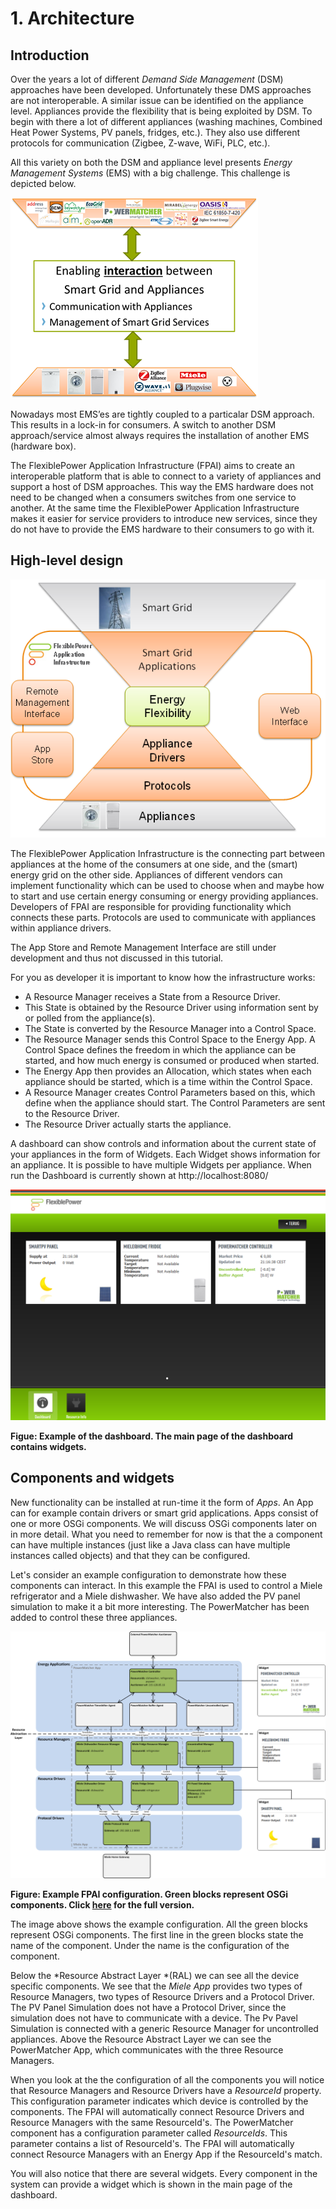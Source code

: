 # 1. Architecture

## Introduction

Over the years a lot of different *Demand Side Management* (DSM) approaches have been developed. Unfortunately these DMS approaches are not interoperable. A similar issue can be identified on the appliance level. Appliances provide the flexibility that is being exploited by DSM. To begin with there a lot of different appliances (washing machines, Combined Heat Power Systems, PV panels, fridges, etc.). They also use different protocols for communication (Zigbee, Z-wave, WiFi, PLC, etc.).

All this variety on both the DSM and appliance level presents *Energy Management Systems* (EMS) with a big challenge. This challenge is depicted below.

![](interaction.png)

Nowadays most EMS’es are tightly coupled to a particalar DSM approach. This results in a lock-in for consumers. A switch to another DSM approach/service almost always requires the installation of another EMS (hardware box).

The FlexiblePower Application Infrastructure (FPAI) aims to create an interoperable platform that is able to connect to a variety of appliances and support a host of DSM approaches. This way the EMS hardware does not need to be changed when a consumers switches from one service to another. At the same time the FlexiblePower Application Infrastructure makes it easier for service providers to introduce new services, since they do not have to provide the EMS hardware to their consumers to go with it.

## High-level design
![](hourglass.png)

The FlexiblePower Application Infrastructure is the connecting part between appliances at the home of the consumers at one side, and the (smart) energy grid on the other side. Appliances of different vendors can implement functionality which can be used to choose when and maybe how to start and use certain energy consuming or energy providing appliances. Developers of FPAI are responsible for providing functionality which connects these parts. Protocols are used to communicate with appliances within appliance drivers. 

The App Store and Remote Management Interface are still under development and thus not discussed in this tutorial.

For you as developer it is important to know how the infrastructure works:

* A Resource Manager receives a State from a Resource Driver. 
* This State is obtained by the Resource Driver using information sent by or polled from the appliance(s). 
* The State is converted by the Resource Manager into a Control Space. 
* The Resource Manager sends this Control Space to the Energy App. A Control Space defines the freedom in which the appliance can be started, and how much energy is consumed or produced when started. 
* The Energy App then provides an Allocation, which states when each appliance should be started, which is a time within the Control Space. 
* A Resource Manager creates Control Parameters based on this, which define when the appliance should start. The Control Parameters are sent to the Resource Driver.
* The Resource Driver actually starts the appliance.

A dashboard can show controls and information about the current state of your appliances in the form of Widgets. Each Widget shows information for an appliance. It is possible to have multiple Widgets per appliance. When run the Dashboard is currently shown at http://localhost:8080/

![](dashboard.png)

**Figue: Example of the dashboard. The main page of the dashboard contains widgets.**

## Components and widgets
New functionality can be installed at run-time it the form of *Apps*. An App can for example contain drivers or smart grid applications. Apps consist of one or more OSGi components. We will discuss OSGi components later on in more detail. What you need to remember for now is that the a component can have multiple instances (just like a Java class can have multiple instances called objects) and that they can be configured.

Let's consider an example configuration to demonstrate how these components can interact. In this example the FPAI is used to control a Miele refrigerator and a Miele dishwasher. We have also added the PV panel simulation to make it a bit more interesting. The PowerMatcher has been added to control these three appliances.

[![](component_overview.png)](https://raw.githubusercontent.com/wiki/flexiblepower/fpai-core/component_overview.png)

**Figure: Example FPAI configuration. Green blocks represent OSGi components. Click [here](https://raw.githubusercontent.com/wiki/flexiblepower/fpai-core/component_overview.png) for the full version.**

The image above shows the example configuration. All the green blocks represent OSGi components. The first line in the green blocks state the name of the component. Under the name is the configuration of the component.

Below the *Resource Abstract Layer *(RAL) we can see all the device specific components. We see that the *Miele App* provides two types of Resource Managers, two types of Resource Drivers and a Protocol Driver. The PV Panel Simulation does not have a Protocol Driver, since the simulation does not have to communicate with a device. The Pv Pavel Simulation is connected with a generic Resource Manager for uncontrolled appliances. Above the Resource Abstract Layer we can see the PowerMatcher App, which communicates with the three Resource Managers.

When you look at the the configuration of all the components you will notice that Resource Managers and Resource Drivers have a *ResourceId* property. This configuration parameter indicates which device is controlled by the components. The FPAI will automatically connect Resource Drivers and Resource Managers with the same ResourceId's. The PowerMatcher component has a configuration parameter called *ResourceIds*. This parameter contains a list of ResourceId's. The FPAI will automatically connect Resource Managers with an Energy App if the ResourceId's match.

You will also notice that there are several widgets. Every component in the system can provide a widget which is shown in the main page of the dashboard.